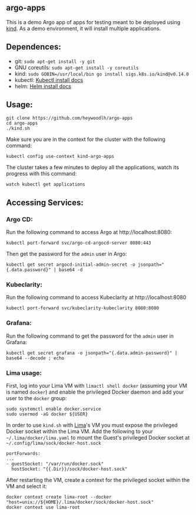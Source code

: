## argo-apps 

This is a demo Argo app of apps for testing meant to be deployed using [kind](https://kind.sigs.k8s.io/). As a demo environment, it will install multiple applications.

## Dependences:

- git: `sudo apt-get install -y git`
- GNU coreutils: `sudo apt-get install -y coreutils`
- kind: `sudo GOBIN=/usr/local/bin go install sigs.k8s.io/kind@v0.14.0`
- kubectl: [Kubectl install docs](https://kubernetes.io/docs/tasks/tools/install-kubectl-linux/)
- helm: [Helm install docs](https://helm.sh/docs/intro/install/)

## Usage:

```
git clone https://github.com/heywoodlh/argo-apps
cd argo-apps
./kind.sh
```

Make sure you are in the context for the cluster with the following command:

```
kubectl config use-context kind-argo-apps
```

The cluster takes a few minutes to deploy all the applications, watch its progress with this command:

```
watch kubectl get applications
```

## Accessing Services:

### Argo CD:

Run the following command to access Argo at http://localhost:8080:

```
kubectl port-forward svc/argo-cd-argocd-server 8080:443
```

Then get the password for the `admin` user in Argo:

```
kubectl get secret argocd-initial-admin-secret -o jsonpath="{.data.password}" | base64 -d
```

### Kubeclarity:

Run the following command to access Kubeclarity at http://localhost:8080

```
kubectl port-forward svc/kubeclarity-kubeclarity 8080:8080
```

### Grafana:

Run the following command to get the password for the `admin` user in Grafana:

```
kubectl get secret grafana -o jsonpath="{.data.admin-password}" | base64 --decode ; echo
```

### Lima usage:

First, log into your Lima VM with `limactl shell docker` (assuming your VM is named `docker`) and enable the privileged Docker daemon and add your user to the `docker` group:

```
sudo systemctl enable docker.service
sudo usermod -aG docker ${USER}
```

In order to use `kind.sh` with [Lima](https://github.com/lima-vm/lima)'s VM you must expose the privileged Docker socket within the Lima VM. Add the following to your `~/.lima/docker/lima.yaml` to mount the Guest's privileged Docker socket at `~/.config/lima/sock/docker-host.sock`

```
portForwards:
...
- guestSocket: "/var/run/docker.sock"
  hostSocket: "{{.Dir}}/sock/docker-host.sock"
```

After restarting the VM, create a context for the privileged socket within the VM and select it:

```
docker context create lima-root --docker "host=unix://${HOME}/.lima/docker/sock/docker-host.sock"
docker context use lima-root
```

